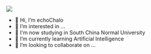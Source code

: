 ![](https://capsule-render.vercel.app/api?type=waving&color=timeGradient&height=300&&section=header&text={👋%20Hi}&fontSize=90&fontAlign=50&fontAlignY=30&desc={I’m%20echoChalo}&descAlign=50&descSize=30&descAlignY=60&animation=twinkling)
- 👋 Hi, I’m echoChalo
- 👀 I’m interested in ...
- 📕 I'm now studying in South China Normal University
- 🌱 I’m currently learning Artificial Intelligence
- 💞️ I’m looking to collaborate on ...

<!---
echoChalo/echoChalo is a ✨ special ✨ repository because its `README.md` (this file) appears on your GitHub profile.
You can click the Preview link to take a look at your changes.
--->
